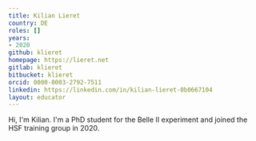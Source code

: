 ```yaml
---
title: Kilian Lieret
country: DE
roles: []
years:
- 2020
github: klieret
homepage: https://lieret.net
gitlab: klieret
bitbucket: klieret
orcid: 0000-0003-2792-7511
linkedin: https://linkedin.com/in/kilian-lieret-0b0667104
layout: educator
---
```

Hi, I'm Kilian. I'm a PhD student for the Belle II experiment and joined the HSF training group in 2020.